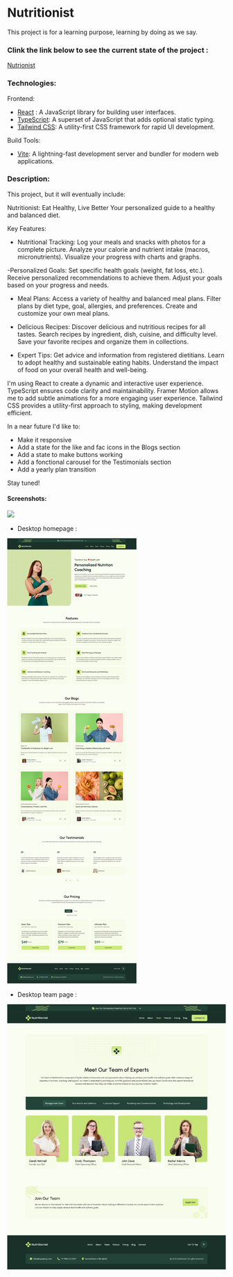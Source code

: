 # Nutritionist
This project is for a learning purpose, learning by doing as we say.

### Clink the link below to see the current state of the project :

 [Nutrionist](https://nutritionist-one.vercel.app/)

### Technologies:

Frontend:
- [React](https://reactjs.org/) : A JavaScript library for building user interfaces.
- [TypeScript](https://www.typescriptlang.org/): A superset of JavaScript that adds optional static typing.
- [Tailwind CSS](https://tailwindcss.com/): A utility-first CSS framework for rapid UI development.

Build Tools:

- [Vite](https://vitejs.dev/): A lightning-fast development server and bundler for modern web applications.

### Description:

This project, but it will eventually include:

Nutritionist: Eat Healthy, Live Better
Your personalized guide to a healthy and balanced diet.

Key Features:

- Nutritional Tracking:
Log your meals and snacks with photos for a complete picture.
Analyze your calorie and nutrient intake (macros, micronutrients).
Visualize your progress with charts and graphs.

-Personalized Goals:
Set specific health goals (weight, fat loss, etc.).
Receive personalized recommendations to achieve them.
Adjust your goals based on your progress and needs.

- Meal Plans:
Access a variety of healthy and balanced meal plans.
Filter plans by diet type, goal, allergies, and preferences.
Create and customize your own meal plans.

- Delicious Recipes:
Discover delicious and nutritious recipes for all tastes.
Search recipes by ingredient, dish, cuisine, and difficulty level.
Save your favorite recipes and organize them in collections.

- Expert Tips:
Get advice and information from registered dietitians.
Learn to adopt healthy and sustainable eating habits.
Understand the impact of food on your overall health and well-being.


I'm using React to create a dynamic and interactive user experience.
TypeScript ensures code clarity and maintainability.
Framer Motion allows me to add subtle animations for a more engaging user experience.
Tailwind CSS provides a utility-first approach to styling, making development efficient.

In a near future I'd like to:

- Make it responsive
- Add a state for the like and fac icons in the Blogs section
- Add a state to make buttons working
- Add a fonctional carousel for the Testimonials section
- Add a yearly plan transition


Stay tuned!


#### Screenshots:

![](./src/assets/projects/screenshots/Sola/portfolio_landing.gif)
- Desktop homepage :

![](./src/assets/screenshots/Home%20Page%20-%20Desktop.jpg)
- Desktop team page :

![](./src/assets/screenshots/Team%20Page%20-%20Desktop.jpg)

